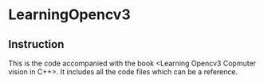 # LearningOpencv3
## Instruction
  This is the code accompanied with the book <Learning Opencv3 Copmuter vision in C++>. 
  It includes all the code files which can be a reference.
